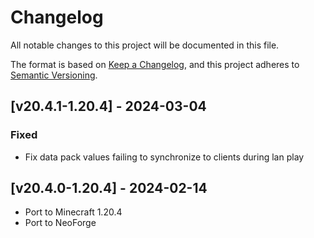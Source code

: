 # Changelog
All notable changes to this project will be documented in this file.

The format is based on [Keep a Changelog](https://keepachangelog.com/en/1.0.0/),
and this project adheres to [Semantic Versioning](https://semver.org/spec/v2.0.0.html).

## [v20.4.1-1.20.4] - 2024-03-04
### Fixed
- Fix data pack values failing to synchronize to clients during lan play

## [v20.4.0-1.20.4] - 2024-02-14
- Port to Minecraft 1.20.4
- Port to NeoForge
